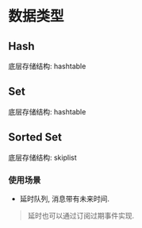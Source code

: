 # 数据类型

## Hash

底层存储结构: hashtable

## Set

底层存储结构: hashtable

## Sorted Set

底层存储结构: skiplist

### 使用场景

* 延时队列, 消息带有未来时间.

> 延时也可以通过订阅过期事件实现.